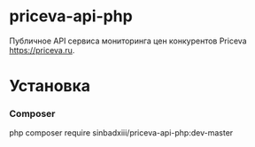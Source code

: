 # priceva-api-php

Публичное API сервиса мониторинга цен конкурентов Priceva https://priceva.ru.

# Установка

### Composer

php composer require sinbadxiii/priceva-api-php:dev-master